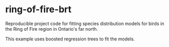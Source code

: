 # ring-of-fire-brt

Reproducible project code for fitting species distribution models for birds in the Ring of Fire region in Ontario's far north. 

This example uses boosted regression trees to fit the models. 

